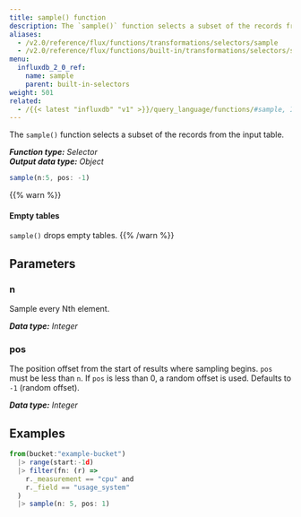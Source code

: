 ```yaml
---
title: sample() function
description: The `sample()` function selects a subset of the records from the input table.
aliases:
  - /v2.0/reference/flux/functions/transformations/selectors/sample
  - /v2.0/reference/flux/functions/built-in/transformations/selectors/sample/
menu:
  influxdb_2_0_ref:
    name: sample
    parent: built-in-selectors
weight: 501
related:
  - /{{< latest "influxdb" "v1" >}}/query_language/functions/#sample, InfluxQL – SAMPLE()
---
```


The `sample()` function selects a subset of the records from the input table.

_**Function type:** Selector_  
_**Output data type:** Object_

```js
sample(n:5, pos: -1)
```

{{% warn %}}
#### Empty tables
`sample()` drops empty tables.
{{% /warn %}}

## Parameters

### n
Sample every Nth element.

_**Data type:** Integer_

### pos
The position offset from the start of results where sampling begins.
`pos` must be less than `n`.
If `pos` is less than 0, a random offset is used.
Defaults to `-1` (random offset).

_**Data type:** Integer_

## Examples
```js
from(bucket:"example-bucket")
  |> range(start:-1d)
  |> filter(fn: (r) =>
    r._measurement == "cpu" and
    r._field == "usage_system"
  )
  |> sample(n: 5, pos: 1)
```
